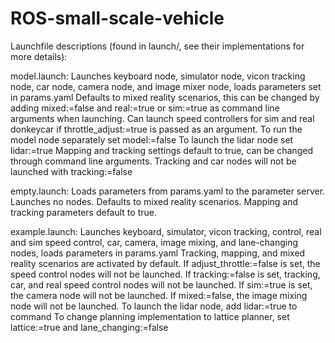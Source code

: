 # ROS-small-scale-vehicle

Launchfile descriptions (found in launch/, see their implementations for more details):

model.launch:
Launches keyboard node, simulator node, vicon tracking node, car node, camera node, and image mixer node, loads parameters set in params.yaml
Defaults to mixed reality scenarios, this can be changed by adding mixed:=false and real:=true or sim:=true as command line arguments when launching.
Can launch speed controllers for sim and real donkeycar if throttle_adjust:=true is passed as an argument.
To run the model node separately set model:=false
To launch the lidar node set lidar:=true
Mapping and tracking settings default to true, can be changed through command line arguments. Tracking and car nodes will not be launched with tracking:=false

empty.launch:
Loads parameters from params.yaml to the parameter server.
Launches no nodes.
Defaults to mixed reality scenarios.
Mapping and tracking parameters default to true.

example.launch:
Launches keyboard, simulator, vicon tracking, control, real and sim speed control, car, camera, image mixing, and lane-changing nodes, loads parameters in params.yaml
Tracking, mapping, and mixed reality scenarios are activated by default.
If adjust_throttle:=false is set, the speed control nodes will not be launched.
If tracking:=false is set, tracking, car, and real speed control nodes will not be launched.
If sim:=true is set, the camera node will not be launched.
If mixed:=false, the image mixing node will not be launched.
To launch the lidar node, add lidar:=true to command
To change planning implementation to lattice planner, set lattice:=true and lane_changing:=false
